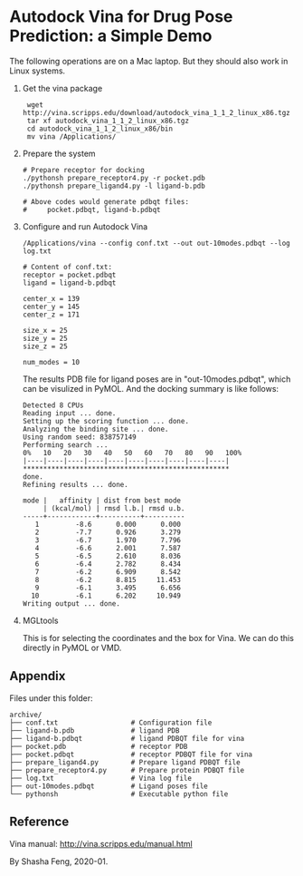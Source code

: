 # Autodock Vina for Drug Pose Prediction: a Simple Demo 

The following operations are on a Mac laptop. But they should also work in Linux systems. 

1. Get the vina package 

   ```
    wget http://vina.scripps.edu/download/autodock_vina_1_1_2_linux_x86.tgz
    tar xf autodock_vina_1_1_2_linux_x86.tgz
    cd autodock_vina_1_1_2_linux_x86/bin
    mv vina /Applications/
   ```

2. Prepare the system

   ```
   # Prepare receptor for docking
   ./pythonsh prepare_receptor4.py -r pocket.pdb
   ./pythonsh prepare_ligand4.py -l ligand-b.pdb
   
   # Above codes would generate pdbqt files:
   #     pocket.pdbqt, ligand-b.pdbqt
   ```

3. Configure and run Autodock Vina

   ```
   /Applications/vina --config conf.txt --out out-10modes.pdbqt --log log.txt
   
   # Content of conf.txt: 
   receptor = pocket.pdbqt
   ligand = ligand-b.pdbqt
   
   center_x = 139
   center_y = 145
   center_z = 171
   
   size_x = 25
   size_y = 25
   size_z = 25
   
   num_modes = 10
   ```

   The results PDB file for ligand poses are in "out-10modes.pdbqt", which can be visulized in PyMOL. And the docking summary is like follows:

   ```
   Detected 8 CPUs
   Reading input ... done.
   Setting up the scoring function ... done.
   Analyzing the binding site ... done.
   Using random seed: 838757149
   Performing search ...
   0%   10   20   30   40   50   60   70   80   90   100%
   |----|----|----|----|----|----|----|----|----|----|
   ***************************************************
   done.
   Refining results ... done.
   
   mode |   affinity | dist from best mode
        | (kcal/mol) | rmsd l.b.| rmsd u.b.
   -----+------------+----------+----------
      1         -8.6      0.000      0.000
      2         -7.7      0.926      3.279
      3         -6.7      1.970      7.796
      4         -6.6      2.001      7.587
      5         -6.5      2.610      8.036
      6         -6.4      2.782      8.434
      7         -6.2      6.909      8.542
      8         -6.2      8.815     11.453
      9         -6.1      3.495      6.656
     10         -6.1      6.202     10.949
   Writing output ... done.
   ```

4. MGLtools

   This is for selecting the coordinates and the box for Vina. We can do this directly in PyMOL or VMD. 



## Appendix

Files under this folder:

```
archive/
├── conf.txt                  # Configuration file
├── ligand-b.pdb              # ligand PDB
├── ligand-b.pdbqt            # ligand PDBQT file for vina
├── pocket.pdb                # receptor PDB
├── pocket.pdbqt              # receptor PDBQT file for vina
├── prepare_ligand4.py        # Prepare ligand PDBQT file
├── prepare_receptor4.py      # Prepare protein PDBQT file
├── log.txt                   # Vina log file
├── out-10modes.pdbqt         # Ligand poses file
└── pythonsh                  # Executable python file
```

## Reference 

Vina manual: http://vina.scripps.edu/manual.html

By Shasha Feng, 2020-01.
